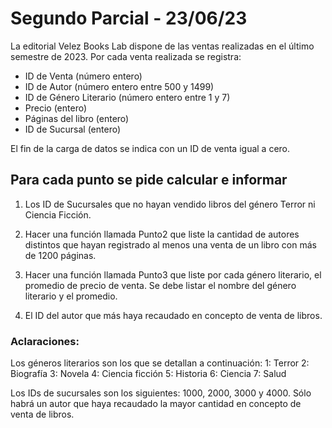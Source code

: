 # Segundo Parcial - 23/06/23

La editorial Velez Books Lab dispone de las ventas realizadas en el último semestre de 2023. Por cada venta realizada se registra:
- ID de Venta (número entero)
- ID de Autor (número entero entre 500 y 1499)
- ID de Género Literario (número entero entre 1 y 7)
- Precio (entero)
- Páginas del libro (entero)
- ID de Sucursal (entero)

El fin de la carga de datos se indica con un ID de venta igual a cero.

## Para cada punto se pide calcular e informar

1) Los ID de Sucursales que no hayan vendido libros del género Terror ni Ciencia Ficción.

2) Hacer una función llamada Punto2 que liste la cantidad de autores distintos que hayan registrado al menos una venta de un libro con más de 1200 páginas.

3) Hacer una función llamada Punto3 que liste por cada género literario, el promedio de precio de venta. Se debe listar el nombre del género literario y el promedio.

4) El ID del autor que más haya recaudado en concepto de venta de libros.

### Aclaraciones:
Los géneros literarios son los que se detallan a continuación:
1: Terror
2: Biografía
3: Novela
4: Ciencia ficción
5: Historia
6: Ciencia
7: Salud

Los IDs de sucursales son los siguientes: 1000, 2000, 3000 y 4000.
Sólo habrá un autor que haya recaudado la mayor cantidad en concepto de venta de libros.
